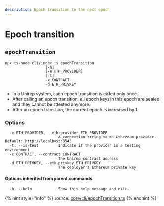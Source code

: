 ```yaml
---
description: Epoch transition to the next epoch
---
```


# Epoch transition

## `epochTransition`

```
npx ts-node cli/index.ts epochTransition
                  [-h] 
                  [-e ETH_PROVIDER] 
                  [-t] 
                  -x CONTRACT 
                  -d ETH_PRIVKEY
```

* In a Unirep system, each epoch transition is called only once.
* After calling an epoch transition, all epoch keys in this epoch are sealed and they cannot be attested anymore.
* After an epoch transition, the current epoch is increased by 1.

### Options

```
  -e ETH_PROVIDER, --eth-provider ETH_PROVIDER
                        A connection string to an Ethereum provider. Default: http://localhost:8545
  -t, --is-test         Indicate if the provider is a testing environment
  -x CONTRACT, --contract CONTRACT
                        The Unirep contract address
  -d ETH_PRIVKEY, --eth-privkey ETH_PRIVKEY
                        The deployer's Ethereum private key
```

#### Options inherited from parent commands <a href="#options-inherited-from-parent-commands" id="options-inherited-from-parent-commands"></a>

```
  -h, --help            Show this help message and exit.
```

{% hint style="info" %}
source: [core/cli/epochTransition.ts](https://github.com/Unirep/Unirep/blob/main/packages/core/cli/epochTransition.ts)
{% endhint %}
